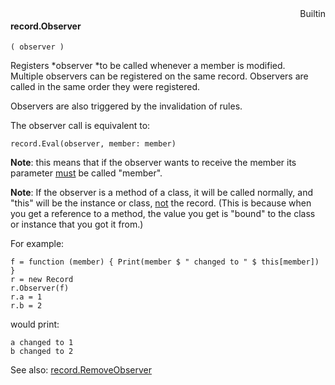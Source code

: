 <div style="float:right"><span class="builtin">Builtin</span></div>

#### record.Observer

``` suneido
( observer )
```

Registers *observer *to be called whenever a member is modified.  
Multiple observers can be registered on the same record.
Observers are called in the same order they were registered.

Observers are also triggered by the invalidation of rules.

The observer call is equivalent to:

``` suneido
record.Eval(observer, member: member)
```

**Note**: this means that if the observer wants to receive the member its parameter <u>must</u> be called "member".

**Note**: If the observer is a method of a class, it will be called normally, and "this" will be the instance or class, <u>not</u> the record. (This is because when you get a reference to a method, the value you get is "bound" to the class or instance that you got it from.)

For example:

``` suneido
f = function (member) { Print(member $ " changed to " $ this[member]) }
r = new Record
r.Observer(f)
r.a = 1
r.b = 2
```

would print:

``` suneido
a changed to 1
b changed to 2
```

See also:
[record.RemoveObserver](<record.RemoveObserver.md>)